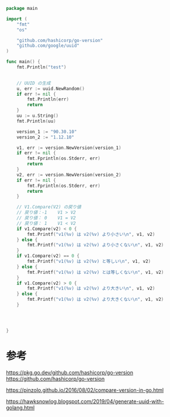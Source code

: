 





```go
package main

import (
    "fmt"
    "os"

    "github.com/hashicorp/go-version"
    "github.com/google/uuid"
)

func main() {
    fmt.Println("test")
    

    // UUID の生成
    u, err := uuid.NewRandom()
    if err != nil {
        fmt.Println(err)
        return
    }
    uu := u.String()
    fmt.Println(uu)

    version_1 := "90.30.10"
    version_2 := "1.12.10"

    v1, err := version.NewVersion(version_1)
    if err != nil {
        fmt.Fprintln(os.Stderr, err)
        return
    }
    v2, err := version.NewVersion(version_2)
    if err != nil {
        fmt.Fprintln(os.Stderr, err)
        return
    }

    // V1.Compare(V2) の戻り値
    // 戻り値：-1    V1 > V2
    // 戻り値： 0    V1 = V2
    // 戻り値： 1    V1 < V2
    if v1.Compare(v2) < 0 {
        fmt.Printf("v1(%v) は v2(%v) より小さい\n", v1, v2)
    } else {
        fmt.Printf("v1(%v) は v2(%v) より小さくない\n", v1, v2)
    }
    if v1.Compare(v2) == 0 {
        fmt.Printf("v1(%v) は v2(%v) と等しい\n", v1, v2)
    } else {
        fmt.Printf("v1(%v) は v2(%v) とは等しくない\n", v1, v2)
    }
    if v1.Compare(v2) > 0 {
        fmt.Printf("v1(%v) は v2(%v) より大きい\n", v1, v2)
    } else {
        fmt.Printf("v1(%v) は v2(%v) より大きくない\n", v1, v2)
    }




}
``` 




















# 参考

https://pkg.go.dev/github.com/hashicorp/go-version
https://github.com/hashicorp/go-version

https://pinzolo.github.io/2016/08/02/compare-version-in-go.html





https://hawksnowlog.blogspot.com/2019/04/generate-uuid-with-golang.html
